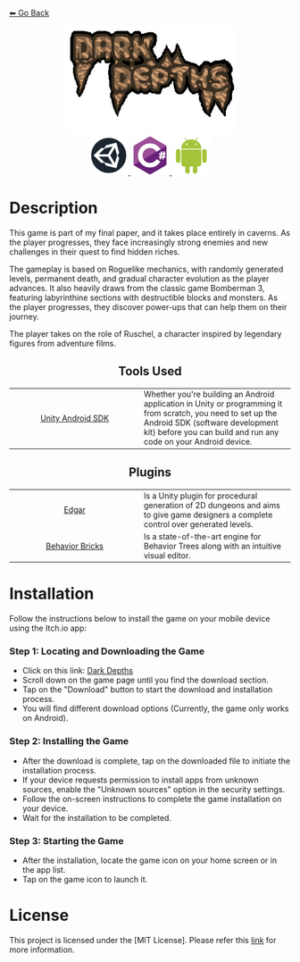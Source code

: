 [⬅ Go Back](https://github.com/JpMunhozOliveira)

<p align="center">
  <a href="#">
    <img src="https://github.com/JpMunhozOliveira/JpMunhozOliveira/blob/main/resources/images/UnityProjects/DarkDepthsLogo.png" alt="FlappyBird Logo" width="306">
  </a>
  <br>
  <a href="#">
    <img src="https://github.com/JpMunhozOliveira/JpMunhozOliveira/blob/main/resources/icons/tools/unity/unity.svg" alt="Unity" width="70" height="70">
  </a>
  <a href="#">
    <img src="https://github.com/JpMunhozOliveira/JpMunhozOliveira/blob/main/resources/icons/programming/csharp/csharp-original.svg" alt="Csharp" width="70" height="70">
  </a>
  <a href="#">
    <img src="https://github.com/JpMunhozOliveira/JpMunhozOliveira/blob/main/resources/icons/tools/android/android-plain.svg" alt="Android" width="70" height="70">
  </a>
 
</p>

# Description

This game is part of my final paper, and it takes place entirely in caverns. As the player progresses, they face increasingly strong enemies and new challenges in their quest to find hidden riches.

The gameplay is based on Roguelike mechanics, with randomly generated levels, permanent death, and gradual character evolution as the player advances. It also heavily draws from the classic game Bomberman 3, featuring labyrinthine sections with destructible blocks and monsters. As the player progresses, they discover power-ups that can help them on their journey.

The player takes on the role of Ruschel, a character inspired by legendary figures from adventure films.


<h2 align="center">Tools Used</h2>

<table>
  <tr>
    <td align="center" width="220" height="50"> <a href="https://docs.unity3d.com/540/Documentation/Manual/android-sdksetup.html">Unity Android SDK</a></td>
    <td>Whether you're building an Android application in Unity or programming it from scratch, you need to set up the Android SDK (software development kit) before you can build and run any code on your Android device.</td>
  </tr>
</table>

<h2 align="center">Plugins</h2>

<table>
  <tr>
    <td align="center" width="220" height="50"> <a href="https://ondrejnepozitek.github.io/Edgar-Unity/docs/introduction/">Edgar</a></td>
    <td>Is a Unity plugin for procedural generation of 2D dungeons and aims to give game designers a complete control over generated levels.</td>
  </tr>
  <tr>
    <td align="center" height="50"><a href="https://assetstore.unity.com/packages/tools/visual-scripting/behavior-bricks-74816">Behavior Bricks</a></td>
    <td>Is a state-of-the-art engine for Behavior Trees along with an intuitive visual editor.</td>
  </tr>
</table>

# Installation

Follow the instructions below to install the game on your mobile device using the Itch.io app:

### Step 1: Locating and Downloading the Game
- Click on this link:  [Dark Depths](https://jaoophez.itch.io/dark-depths)
- Scroll down on the game page until you find the download section.
- Tap on the "Download" button to start the download and installation process.
- You will find different download options (Currently, the game only works on Android).
  
### Step 2: Installing the Game
- After the download is complete, tap on the downloaded file to initiate the installation process.
- If your device requests permission to install apps from unknown sources, enable the "Unknown sources" option in the security settings.
- Follow the on-screen instructions to complete the game installation on your device.
- Wait for the installation to be completed.

### Step 3: Starting the Game
- After the installation, locate the game icon on your home screen or in the app list.
- Tap on the game icon to launch it.

# License
This project is licensed under the [MIT License]. Please refer this [link](https://opensource.org/license/mit/) for more information.
